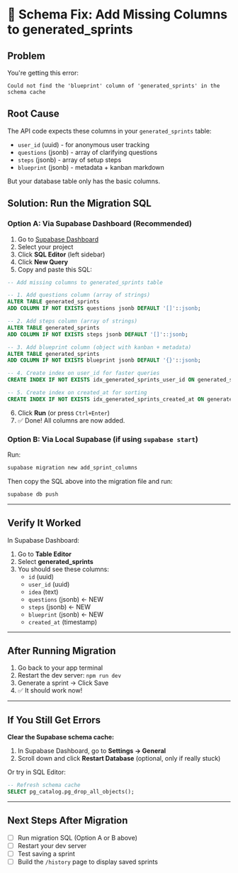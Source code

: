 # 🔧 Schema Fix: Add Missing Columns to generated_sprints

## Problem
You're getting this error:
```
Could not find the 'blueprint' column of 'generated_sprints' in the schema cache
```

## Root Cause
The API code expects these columns in your `generated_sprints` table:
- `user_id` (uuid) - for anonymous user tracking
- `questions` (jsonb) - array of clarifying questions
- `steps` (jsonb) - array of setup steps  
- `blueprint` (jsonb) - metadata + kanban markdown

But your database table only has the basic columns.

## Solution: Run the Migration SQL

### **Option A: Via Supabase Dashboard (Recommended)**

1. Go to [Supabase Dashboard](https://app.supabase.com)
2. Select your project
3. Click **SQL Editor** (left sidebar)
4. Click **New Query**
5. Copy and paste this SQL:

```sql
-- Add missing columns to generated_sprints table

-- 1. Add questions column (array of strings)
ALTER TABLE generated_sprints 
ADD COLUMN IF NOT EXISTS questions jsonb DEFAULT '[]'::jsonb;

-- 2. Add steps column (array of strings)
ALTER TABLE generated_sprints 
ADD COLUMN IF NOT EXISTS steps jsonb DEFAULT '[]'::jsonb;

-- 3. Add blueprint column (object with kanban + metadata)
ALTER TABLE generated_sprints 
ADD COLUMN IF NOT EXISTS blueprint jsonb DEFAULT '{}'::jsonb;

-- 4. Create index on user_id for faster queries
CREATE INDEX IF NOT EXISTS idx_generated_sprints_user_id ON generated_sprints(user_id);

-- 5. Create index on created_at for sorting
CREATE INDEX IF NOT EXISTS idx_generated_sprints_created_at ON generated_sprints(created_at DESC);
```

6. Click **Run** (or press `Ctrl+Enter`)
7. ✅ Done! All columns are now added.

### **Option B: Via Local Supabase (if using `supabase start`)**

Run:
```bash
supabase migration new add_sprint_columns
```

Then copy the SQL above into the migration file and run:
```bash
supabase db push
```

---

## Verify It Worked

In Supabase Dashboard:
1. Go to **Table Editor**
2. Select **generated_sprints**
3. You should see these columns:
   - `id` (uuid)
   - `user_id` (uuid)
   - `idea` (text)
   - `questions` (jsonb) ← NEW
   - `steps` (jsonb) ← NEW
   - `blueprint` (jsonb) ← NEW
   - `created_at` (timestamp)

---

## After Running Migration

1. Go back to your app terminal
2. Restart the dev server: `npm run dev`
3. Generate a sprint → Click Save
4. ✅ It should work now!

---

## If You Still Get Errors

**Clear the Supabase schema cache:**
1. In Supabase Dashboard, go to **Settings → General**
2. Scroll down and click **Restart Database** (optional, only if really stuck)

Or try in SQL Editor:
```sql
-- Refresh schema cache
SELECT pg_catalog.pg_drop_all_objects();
```

---

## Next Steps After Migration

- [ ] Run migration SQL (Option A or B above)
- [ ] Restart your dev server
- [ ] Test saving a sprint
- [ ] Build the `/history` page to display saved sprints
